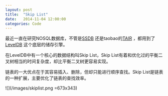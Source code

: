 ```yaml
---
layout: post
title:  "Skip List"
date:   2014-11-04 12:00:00
categories: Code
---
```


最近一直在研究NOSQL数据库，不管是[SSDB](http://ssdb.io/) 还是taobao的[TAIR](http://tair.taobao.org/) ，都用到了[LevelDB](http://code.google.com/p/leveldb/) 这个底层的储存引擎。

在LevelDB中有一个核心的数据结构叫Skip List，Skip List有着和优化过的平衡二叉树相当的时间复杂度，却比平衡二叉树更容易实现。

链表的一大优点在于其容易插入、删除，但却只能进行顺序查找。Skip List是链表的一种扩展，主要优化了链表的查找效率。

![](/images/skiplist.png =673x343) 



